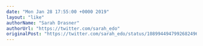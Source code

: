 ```yaml
---
date: "Mon Jan 28 17:55:00 +0000 2019"
layout: "like"
authorName: "Sarah Drasner"
authorUrl: "https://twitter.com/sarah_edo"
originalPost: "https://twitter.com/sarah_edo/status/1089944947992682496"
---
```

